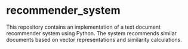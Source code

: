 # recommender_system
This repository contains an implementation of a text document recommender system using Python. The system recommends similar documents based on vector representations and similarity calculations.
